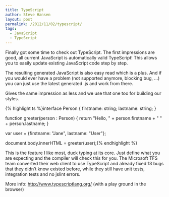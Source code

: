 ```yaml
---
title: TypeScript
author: Steve Hansen
layout: post
permalink: /2012/11/02/typescript/
tags:
  - JavaScript
  - TypeScript
---
```

Finally got some time to check out TypeScript. The first impressions are good, all current JavaScript is automatically valid TypeScript! This allows you to easily update existing JavaScript code step by step.

The resulting generated JavaScript is also easy read which is a plus. And if you would ever have a problem (not supported anymore, blocking bug, &#8230;) you can just use the latest generated .js and work from there.

Gives the same impression as less and we use that one too for building our styles.

{% highlight ts %}interface Person {
    firstname: string;
    lastname: string;
}

function greeter(person : Person) {
    return "Hello, " + person.firstname + " " + person.lastname;
}

var user = {firstname: "Jane", lastname: "User"};

document.body.innerHTML = greeter(user);{% endhighlight %}

This is the feature I like most, duck typing at its core. Just define what you are expecting and the compiler will check this for you. The Microsoft TFS team converted their web client to use TypeScript and already fixed 13 bugs that they didn&#8217;t know existed before, while they still have unit tests, integration tests and no jslint errors.

More info: <http://www.typescriptlang.org/> (with a play ground in the browser)